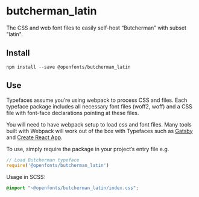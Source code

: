 
# butcherman_latin

The CSS and web font files to easily self-host “Butcherman” with subset "latin".

## Install

`npm install --save @openfonts/butcherman_latin`

## Use

Typefaces assume you’re using webpack to process CSS and files. Each typeface
package includes all necessary font files (woff2, woff) and a CSS file with
font-face declarations pointing at these files.

You will need to have webpack setup to load css and font files. Many tools built
with Webpack will work out of the box with Typefaces such as [Gatsby](https://github.com/gatsbyjs/gatsby)
and [Create React App](https://github.com/facebookincubator/create-react-app).

To use, simply require the package in your project’s entry file e.g.

```javascript
// Load Butcherman typeface
require('@openfonts/butcherman_latin')
```

Usage in SCSS:
```scss
@import "~@openfonts/butcherman_latin/index.css";
```
